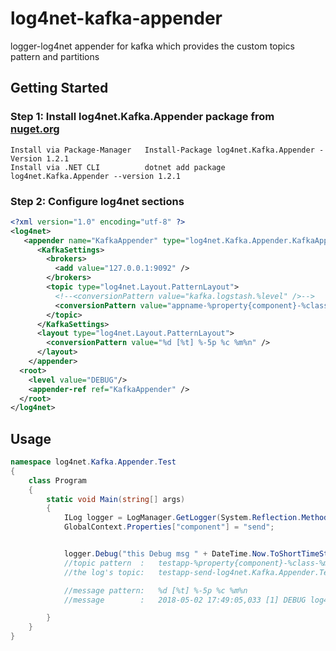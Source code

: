 # log4net-kafka-appender
logger-log4net appender for kafka which provides the custom topics pattern and partitions
## Getting Started
### Step 1: Install log4net.Kafka.Appender package from [nuget.org](https://www.nuget.org/packages/log4net.Kafka.Appender/)
```
Install via Package-Manager   Install-Package log4net.Kafka.Appender -Version 1.2.1
Install via .NET CLI          dotnet add package log4net.Kafka.Appender --version 1.2.1
```
### Step 2: Configure log4net sections

```xml
<?xml version="1.0" encoding="utf-8" ?>
<log4net>
   <appender name="KafkaAppender" type="log4net.Kafka.Appender.KafkaAppender, log4net.Kafka.Appender">
      <KafkaSettings>
        <brokers>
          <add value="127.0.0.1:9092" />
        </brokers>
        <topic type="log4net.Layout.PatternLayout">
          <!--<conversionPattern value="kafka.logstash.%level" />-->
          <conversionPattern value="appname-%property{component}-%class-%method-%level" />
        </topic>
      </KafkaSettings>
      <layout type="log4net.Layout.PatternLayout">
        <conversionPattern value="%d [%t] %-5p %c %m%n" />
      </layout>
    </appender>
  <root>
    <level value="DEBUG"/>
    <appender-ref ref="KafkaAppender" />
  </root>
</log4net>
```
## Usage

```cs
namespace log4net.Kafka.Appender.Test
{
    class Program
    {
        static void Main(string[] args)
        {
            ILog logger = LogManager.GetLogger(System.Reflection.MethodBase.GetCurrentMethod().DeclaringType);
            GlobalContext.Properties["component"] = "send";


            logger.Debug("this Debug msg " + DateTime.Now.ToShortTimeString());
            //topic pattern  :   testapp-%property{component}-%class-%method-%level
            //the log's topic:   testapp-send-log4net.Kafka.Appender.Test.Program-Main-DEBUG

            //message pattern:   %d [%t] %-5p %c %m%n 
            //message        :   2018-05-02 17:49:05,033 [1] DEBUG log4net.Kafka.Appender.Test.Program this Debug msg 5:49 PM

        }
    }
}
```
